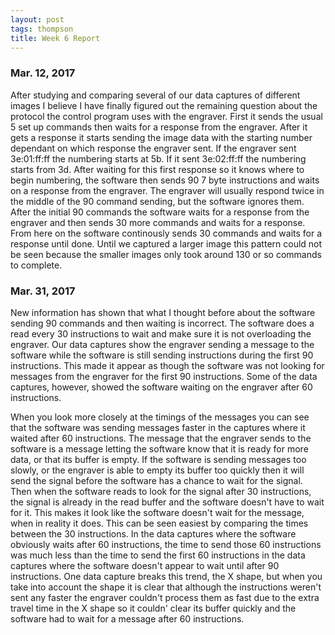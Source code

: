 ```yaml
---
layout: post
tags: thompson
title: Week 6 Report
---
```


### Mar. 12, 2017

After studying and comparing several of our data captures of different images I believe I have finally figured out the remaining question about the protocol the control program uses with the engraver. First it sends the usual 5 set up commands then waits for a response from the engraver. After it gets a response it starts sending the image data with the starting number dependant on which response the engraver sent. If the engraver sent 3e:01:ff:ff the numbering starts at 5b. If it sent 3e:02:ff:ff the numbering starts from 3d. After waiting for this first response so it knows where to begin numbering, the software then sends 90 7 byte instructions and waits on a response from the engraver. The engraver will usually respond twice in the middle of the 90 command sending, but the software ignores them. After the initial 90 commands the software waits for a response from the engraver and then sends 30 more commands and waits for a response. From here on the software continously sends 30 commands and waits for a response until done. Until we captured a larger image this pattern could not be seen because the smaller images only took around 130 or so commands to complete.

### Mar. 31, 2017
New information has shown that what I thought before about the software sending 90 commands and then waiting is incorrect. The software does a read every 30 instructions to wait and make sure it is not overloading the engraver. Our data captures show the engraver sending a message to the software while the software is still sending instructions during the first 90 instructions. This made it appear as though the software was not looking for messages from the engraver for the first 90 instructions. Some of the data captures, however, showed the software waiting on the engraver after 60 instructions. 

When you look more closely at the timings of the messages you can see that the software was sending messages faster in the captures where it waited after 60 instructions. The message that the engraver sends to the software is a message letting the software know that it is ready for more data, or that its buffer is empty. If the software is sending messages too slowly, or the engraver is able to empty its buffer too quickly then it will send the signal before the software has a chance to wait for the signal. Then when the software reads to look for the signal after 30 instructions, the signal is already in the read buffer and the software doesn't have to wait for it. This makes it look like the software doesn't wait for the message, when in reality it does. This can be seen easiest by comparing the times between the 30 instructions. In the data captures where the software obviously waits after 60 instructions, the time to send those 60 instructions was much less than the time to send the first 60 instructions in the data captures where the software doesn't appear to wait until after 90 instructions. One data capture breaks this trend, the X shape, but when you take into account the shape it is clear that although the instructions weren't sent any faster the engraver couldn't process them as fast due to the extra travel time in the X shape so it couldn' clear its buffer quickly and the software had to wait for a message after 60 instructions.
